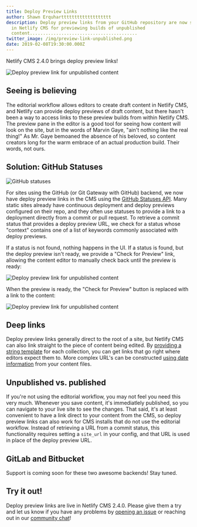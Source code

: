 ```yaml
---
title: Deploy Preview Links
author: Shawn Erquharttttttttttttttttttt
description: Deploy preview links from your GitHub repository are now surfaced
  in Netlify CMS for previewing builds of unpublished
  content.........................................
twitter_image: /img/preview-link-unpublished.png
date: 2019-02-08T19:30:00.000Z
---
```

Netlify CMS 2.4.0 brings deploy preview links!

![Deploy preview link for unpublished content](/img/preview-link-unpublished.png)

## Seeing is believing

The editorial workflow allows editors to create draft content in Netlify CMS, and Netlify can
provide deploy previews of draft content, but there hasn't been a way to access links to these
preview builds from within Netlify CMS. The preview pane in the editor is a good tool for seeing how
content will look on the site, but in the words of Marvin Gaye, "ain't nothing like the real thing!"
As Mr. Gaye bemoaned the absence of his beloved, so content creators long for the warm embrace of an
actual production build. Their words, not ours.

## Solution: GitHub Statuses

![GitHub statuses](/img/github-statuses-deploy-previews.png)

For sites using the GitHub (or Git Gateway with GitHub) backend, we now have deploy preview links in
the CMS using the [GitHub Statuses
API](https://developer.github.com/v3/repos/statuses/#get-the-combined-status-for-a-specific-ref).
Many static sites already have continuous deployment and deploy previews configured on their repo,
and they often use statuses to provide a link to a deployment directly from a commit or pull
request. To retrieve a commit status that provides a deploy preview URL, we check for a status whose
"context" contains one of a list of keywords commonly associated with deploy previews.

If a status is not found, nothing happens in the UI. If a status is found, but the deploy preview
isn't ready, we provide a "Check for Preview" link, allowing the content editor to manually check
back until the preview is ready:

![Deploy preview link for unpublished content](/img/preview-link-check.png)

When the preview is ready, the "Check for Preview" button is replaced with a link to the content:

![Deploy preview link for unpublished content](/img/preview-link-unpublished.png)

## Deep links
Deploy preview links generally direct to the root of a site, but Netlify CMS can also link straight
to the piece of content being edited. By [providing a string template](/docs/deploy-preview-links)
for each collection, you can get links that go right where editors expect them to. More complex
URL's can be constructed [using date
information](/docs/deploy-preview-links/#dates-in-preview-paths) from your content files.

## Unpublished vs. published
If you're not using the editorial workflow, you may not feel you need this very much. Whenever you
save content, it's immediatlely published, so you can navigate to your live site to see the changes.
That said, it's at least convenient to have a link direct to your content from the CMS, so deploy
preview links can also work for CMS installs that do not use the editorial workflow. Instead of
retrieving a URL from a commit status, this functionality requires setting a `site_url` in your
config, and that URL is used in place of the deploy preview URL.

## GitLab and Bitbucket
Support is coming soon for these two awesome backends! Stay tuned.

## Try it out!
Deploy preview links are live in Netlify CMS 2.4.0. Please give them a try and let us know if you
have any problems by [opening an issue](https://github.com/netlify/netlify-cms/issues/new) or
reaching out in our [community chat](https://netlifycms.org/chat)!
